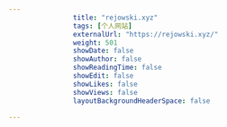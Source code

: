 ---
                title: "rejowski.xyz"
                tags: [个人网站]
                externalUrl: "https://rejowski.xyz/"
                weight: 501
                showDate: false
                showAuthor: false
                showReadingTime: false
                showEdit: false
                showLikes: false
                showViews: false
                layoutBackgroundHeaderSpace: false
                ---

